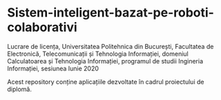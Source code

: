 # Sistem-inteligent-bazat-pe-roboti-colaborativi
Lucrare de licența, Universitatea Politehnica din București, Facultatea de Electronică, Telecomunicații și Tehnologia Informației, domeniul Calculatoarea și Tehnologia Informației, programul de studii Ingineria Informației, sesiunea Iunie 2020

Acest repository conține aplicațiile dezvoltate în cadrul proiectului de diplomă.
